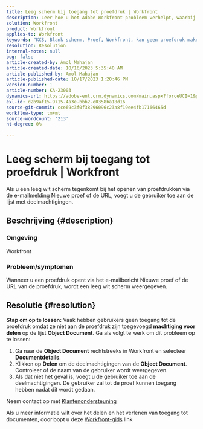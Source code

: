 ```yaml
---
title: Leeg scherm bij toegang tot proefdruk | Workfront
description: Leer hoe u het Adobe Workfront-probleem verhelpt, waarbij een leeg scherm verschijnt wanneer u een proefdruk opent. Voeg gebruiker toe aan de lijst met deelmachtigingen.
solution: Workfront
product: Workfront
applies-to: Workfront
keywords: "KCS, Blank scherm, Proef, Workfront, kan geen proefdruk maken van, leeg scherm voor proefdrukken "
resolution: Resolution
internal-notes: null
bug: false
article-created-by: Amol Mahajan
article-created-date: 10/16/2023 5:35:40 AM
article-published-by: Amol Mahajan
article-published-date: 10/17/2023 1:20:46 PM
version-number: 1
article-number: KA-23003
dynamics-url: https://adobe-ent.crm.dynamics.com/main.aspx?forceUCI=1&pagetype=entityrecord&etn=knowledgearticle&id=c774cfd4-e56b-ee11-8df0-6045bd006239
exl-id: d2b9af15-9715-4a3e-bbb2-e0358ba18d16
source-git-commit: cce69c3f0f38296096c23a8f19ee4fb17166465d
workflow-type: tm+mt
source-wordcount: '213'
ht-degree: 0%

---
```


# Leeg scherm bij toegang tot proefdruk | Workfront


Als u een leeg wit scherm tegenkomt bij het openen van proefdrukken via de e-mailmelding Nieuwe proef of de URL, voegt u de gebruiker toe aan de lijst met deelmachtigingen.

## Beschrijving {#description}


### <b>Omgeving</b>

Workfront



### <b>Probleem/symptomen</b>

Wanneer u een proefdruk opent via het e-mailbericht Nieuwe proef of de URL van de proefdruk, wordt een leeg wit scherm weergegeven.


## Resolutie {#resolution}

<b>Stap om op te lossen:</b>
Vaak hebben gebruikers geen toegang tot de proefdruk omdat ze niet aan de proefdruk zijn toegevoegd <b>machtiging voor delen</b> op de lijst <b>Object Document</b>. Ga als volgt te werk om dit probleem op te lossen:

1. Ga naar de <b>Object Document</b> rechtstreeks in Workfront en selecteer <b>Documentdetails</b>.
2. Klikken op <b>Delen</b> om de deelmachtigingen van de <b>Object Document</b>. Controleer of de naam van de gebruiker wordt weergegeven.
3. Als dat niet het geval is, voegt u de gebruiker toe aan de deelmachtigingen. De gebruiker zal tot de proef kunnen toegang hebben nadat dit wordt gedaan.




Neem contact op met [Klantenondersteuning](https://experienceleague.adobe.com/docs/workfront/using/basics/tips-tricks-for-basics/contact-customer-support.html)



Als u meer informatie wilt over het delen en het verlenen van toegang tot documenten, doorloopt u deze [Workfront-gids](https://experienceleague.adobe.com/docs/workfront/using/basics/grant-request-object-permissions/document-permissions.html) link
